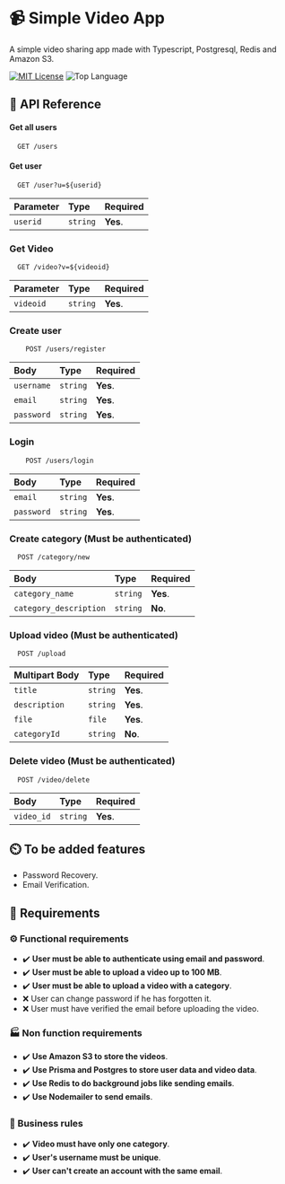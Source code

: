 # 📹 Simple Video App

A simple video sharing app made with Typescript, Postgresql, Redis and Amazon S3.


[![MIT License](https://img.shields.io/github/license/CookieDasora/simple_video_app?style=for-the-badge)](https://github.com/CookieDasora/simple_video_app_backend/blob/master/LICENSE)
![Top Language](https://img.shields.io/github/languages/top/CookieDasora/simple_video_app_backend?style=for-the-badge)
## 🤔 API Reference

#### Get all users

```
  GET /users
``` 

#### Get user

```
  GET /user?u=${userid}
```

| Parameter | Type     | Required                          |
| :-------- | :------- | :-------------------------------- |
| `userid`  | `string` | **Yes**.                          |

### Get Video

```
  GET /video?v=${videoid}
```

| Parameter | Type     | Required                          |
| :-------- | :------- | :-------------------------------- |
| `videoid` | `string` | **Yes**.                          |


### Create user

```
    POST /users/register
```

| Body      | Type     | Required                          |
| :-------- | :------- | :-------------------------------- |
| `username`| `string` | **Yes**.                          |
| `email`   | `string` | **Yes**.                          |
| `password`| `string` | **Yes**.                          |



### Login

```
    POST /users/login
```
| Body      | Type     | Required                          |
| :-------- | :------- | :-------------------------------- |
| `email`   | `string` | **Yes**.                          |
| `password`| `string` | **Yes**.                          |

### Create category (Must be authenticated)

```
  POST /category/new
```

| Body                  | Type     | Required                          |
| :--------             | :------- | :-------------------------------- |
| `category_name`       | `string` | **Yes**.                          |
| `category_description`| `string` | **No**.                           |


### Upload video (Must be authenticated)

```
  POST /upload
```

| Multipart Body      | Type     | Required                          |
| :--------           | :------- | :-------------------------------- |
| `title`             | `string` | **Yes**.                          |
| `description`       | `string` | **Yes**.                          |
| `file`              | `file`   | **Yes**.                          |
| `categoryId`        | `string` | **No**.                           |


### Delete video (Must be authenticated)

```
  POST /video/delete
```

| Body                  | Type     | Required                          |
| :--------             | :------- | :-------------------------------- |
| `video_id`            | `string` | **Yes**.                          |

## ⏲️ To be added features

- Password Recovery.
- Email Verification.
## 📑 Requirements

### ⚙️ Functional requirements

- ✔️ **User must be able to authenticate using email and password**.
- ✔️ **User must be able to upload a video up to 100 MB**.
- ✔️ **User must be able to upload a video with a category**.
- ❌ User can change password if he has forgotten it.
- ❌ User must have verified the email before uploading the video.

### 🏭 Non function requirements

- ✔️ **Use Amazon S3 to store the videos**.
- ✔️ **Use Prisma and Postgres to store user data and video data**.
- ✔️ **Use Redis to do background jobs like sending emails**.
- ✔️ **Use Nodemailer to send emails**.

### 📏 Business rules

- ✔️ **Video must have only one category**.
- ✔️ **User's username must be unique**.
- ✔️ **User can't create an account with the same email**.